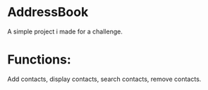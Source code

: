 # AddressBook
  A simple project i made for a challenge.

# Functions: 
  Add contacts, display contacts, search contacts, remove contacts.
